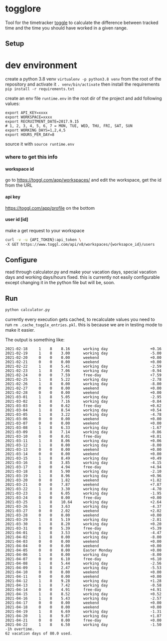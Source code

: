# togglore
Tool for the timetracker [toggle](http://toggl.com/) to calculate the difference between tracked time and the time you should have worked in a given range.

## Setup

# dev environment
create a python 3.8 venv
`virtualenv -p python3.8 venv` from the root of the repository 
and activate it `. venv/bin/activate`
then install the requirements `pip install -r requirements.txt`

create an env file `runtime.env` in the root dir of the project and add following values:
```
export API_KEY=xxxx
export WORKSPACE=xxxx
export RECRUITMENT_DATE=2017.9.15
# 1, 2, 3, 4, 5, 6, 7 = MON, TUE, WED, THU, FRI, SAT, SUN
export WORKING_DAYS=1,2,4,5
export HOURS_PER_DAY=8

```
source it with `source runtime.env`

### where to get this info
#### workspace id
go to https://toggl.com/app/workspaces/ and edit the workspace, get the id from the URL
#### api key
https://toggl.com/app/profile on the bottom
#### user id [id]
make a get request to your workspace

```sh
curl -v -u {API_TOKEN}:api_token \
-X GET https://www.toggl.com/api/v8/workspaces/{worksapce_id}/users
```

## Configure
read through calculator.py and make your vacation days, special vacation days and working days/hours fixed.
this is currently not easily configurable except changing it in the python file but will be, soon.

## Run
```sh
python calculator.py
```

currently every execution gets cached, to recalculate values you need to run 
`rm .cache_toggle_entries.pkl`. this is because we are in testing mode to make it easier.

The output is something like:
```
2021-02-18     1    8    8.16      working day                   +0.16
2021-02-19     1    8    3.00      working day                   -5.00
2021-02-20     0    0    0.00      weekend                       +0.00
2021-02-21     0    0    0.00      weekend                       +0.00
2021-02-22     1    8    5.41      working day                   -2.59
2021-02-23     1    8    7.06      working day                   -0.94
2021-02-24     0    0    7.59      free-day                      +7.59
2021-02-25     1    8    5.22      working day                   -2.78
2021-02-26     1    8    0.00      working day                   -8.00
2021-02-27     0    0    0.00      weekend                       +0.00
2021-02-28     0    0    0.00      weekend                       +0.00
2021-03-01     1    8    5.05      working day                   -2.95
2021-03-02     1    8    7.16      working day                   -0.84
2021-03-03     0    0    0.62      free-day                      +0.62
2021-03-04     1    8    8.54      working day                   +0.54
2021-03-05     1    8    3.22      working day                   -4.78
2021-03-06     0    0    0.00      weekend                       +0.00
2021-03-07     0    0    0.00      weekend                       +0.00
2021-03-08     1    8    6.33      working day                   -1.67
2021-03-09     1    8    7.14      working day                   -0.86
2021-03-10     0    0    8.01      free-day                      +8.01
2021-03-11     1    8    8.06      working day                   +0.06
2021-03-12     1    8    0.00      working day                   -8.00
2021-03-13     0    0    0.00      weekend                       +0.00
2021-03-14     0    0    0.00      weekend                       +0.00
2021-03-15     1    8    8.49      working day                   +0.49
2021-03-16     1    8    3.85      working day                   -4.15
2021-03-17     0    0    4.94      free-day                      +4.94
2021-03-18     1    8    5.90      working day                   -2.10
2021-03-19     1    8    8.96      working day                   +0.96
2021-03-20     0    0    1.82      weekend                       +1.82
2021-03-21     0    0    7.87      weekend                       +7.87
2021-03-22     1    8    3.30      working day                   -4.70
2021-03-23     1    8    6.05      working day                   -1.95
2021-03-24     0    0    0.00      free-day                      +0.00
2021-03-25     1    8    10.64     working day                   +2.64
2021-03-26     1    8    3.63      working day                   -4.37
2021-03-27     0    0    2.02      weekend                       +2.02
2021-03-28     0    0    0.00      weekend                       +0.00
2021-03-29     1    8    5.19      working day                   -2.81
2021-03-30     1    8    8.20      working day                   +0.20
2021-03-31     0    0    5.39      free-day                      +5.39
2021-04-01     1    8    3.53      working day                   -4.47
2021-04-02     1    8    0.00      working day                   -8.00
2021-04-03     0    0    0.00      weekend                       +0.00
2021-04-04     0    0    0.00      weekend                       +0.00
2021-04-05     0    0    0.00      Easter Monday                 +0.00
2021-04-06     1    8    0.00      working day                   -8.00
2021-04-07     0    0    6.10      free-day                      +6.10
2021-04-08     1    8    5.44      working day                   -2.56
2021-04-09     1    8    2.47      working day                   -5.53
2021-04-10     0    0    0.00      weekend                       +0.00
2021-04-11     0    0    0.00      weekend                       +0.00
2021-04-12     1    8    9.28      working day                   +1.28
2021-04-13     1    8    7.42      working day                   -0.58
2021-04-14     0    0    4.91      free-day                      +4.91
2021-04-15     1    8    8.52      working day                   +0.52
2021-04-16     1    8    5.43      working day                   -2.57
2021-04-17     0    0    0.00      weekend                       +0.00
2021-04-18     0    0    0.00      weekend                       +0.00
2021-04-19     1    8    6.69      working day                   -1.31
2021-04-20     1    8    9.87      working day                   +1.87
2021-04-21     0    0    0.00      free-day                      +0.00
2021-04-22     1    8    6.50      working day                   -1.50
-1h overtime.
62 vacation days of 80.0 used.
```
